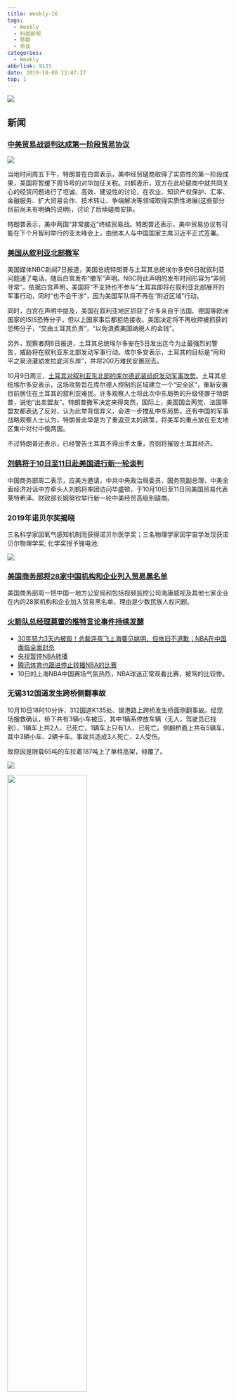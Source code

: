 ```yaml
---
title: Weekly-16
tags:
  - Weekly
  - 科技新闻
  - 转载
  - 杂谈
categories:
  - Weekly
abbrlink: 9133
date: 2019-10-08 13:47:27
top: 1
---
```


![](https://imgs.codewoody.com/uploads/big/f2de9a0bebb8a6cda7e60c434fb817cf.jpg)
<!--less-->

## 新闻

### [中美贸易战谈判达成第一阶段贸易协议](http://www.rfi.fr/cn/中国/20191011-特朗普让步-美中达成第一阶段贸易协议)

![](https://imgs.codewoody.com/uploads/big/f2de9a0bebb8a6cda7e60c434fb817cf.jpg)

当地时间周五下午，特朗普在白宫表示，美中经贸磋商取得了实质性的第一阶段成果，美国将暂缓下周15号的对华加征关税。刘鹤表示，双方在此轮磋商中就共同关心的经贸问题进行了坦诚、高效、建设性的讨论，在农业、知识产权保护、汇率、金融服务、扩大贸易合作、技术转让、争端解决等领域取得实质性进展(这些部分目前尚未有明确的说明)，讨论了后续磋商安排。

特朗普表示，美中两国“非常接近”终结贸易战。特朗普还表示，美中贸易协议有可能在下个月智利举行的亚太峰会上，由他本人与中国国家主席习近平正式签署。

### [美国从叙利亚北部撤军](https://www.guancha.cn/internation/2019_10_07_520454.shtml)

美国媒体NBC新闻7日报道，美国总统特朗普与土耳其总统埃尔多安6日就叙利亚问题通了电话，随后白宫发布“撤军”声明。NBC将此声明的发布时间形容为“非同寻常”。依据白宫声明，美国将“不支持也不参与”土耳其即将在叙利亚北部展开的军事行动，同时“也不会干涉”，因为美国军队将不再在“附近区域”行动。

同时，白宫在声明中提及，美国在叙利亚地区抓获了许多来自于法国、德国等欧洲国家的ISIS恐怖分子，但以上国家事后都拒绝接收。美国决定将不再收押被抓获的恐怖分子，“交由土耳其负责”，“以免浪费美国纳税人的金钱”。

另外，观察者网6日报道，土耳其总统埃尔多安在5日发出迄今为止最强烈的警告，威胁将在叙利亚东北部发动军事行动。埃尔多安表示，土耳其的目标是“用和平之泉浇灌幼发拉底河东岸”，并将200万难民安置回去。

10月9日周三，[土耳其对叙利亚东北部的库尔德武装组织发动军事攻势](https://www.bbc.com/zhongwen/simp/world-49986040)。土耳其总统埃尔多安表示，这场攻势旨在库尔德人控制的区域建立一个“安全区”，重新安置目前居住在土耳其的叙利亚难民。许多观察人士将此次中东局势的升级怪罪于特朗普，说他“出卖盟友”。特朗普撤军决定来得突然，国际上，美国国会两党、法国等盟友都表达了反对，认为此举背信弃义，会进一步搅乱中东局势。还有中国的军事战略观察人士认为，特朗普此举是为了重返亚太的政策，将美军的重点放在亚太地区集中对付中俄两国。

不过特朗普还表示，已经警告土耳其不得出手太重，否则将摧毁土耳其经济。

### [刘鹤将于10日至11日赴美国进行新一轮谈判](https://cn.reuters.com/article/liuhe-visits-usa-schedule-1008-tues-idCNKBS1WN022?feedType=RSS&feedName=CNTopGenNews)

中国商务部周二表示，应美方邀请，中共中央政治局委员、国务院副总理、中美全面经济对话中方牵头人刘鹤将率团访问华盛顿，于10月10日至11日同美国贸易代表莱特希泽、财政部长姆努钦举行新一轮中美经贸高级别磋商。

### 2019年诺贝尔奖揭晓

三名科学家因氧气感知机制而获得诺贝尔医学奖；三名物理学家因宇宙学发现获诺贝尔物理学奖; 化学奖授予锂电池;

![](https://imgs.codewoody.com/uploads/big/e87ed012ae8ca1d6aa528ef36df0a2ba.jpg)

### [美国商务部将28家中国机构和企业列入贸易黑名单](https://cn.reuters.com/article/china-us-sanction-dip-1008-idCNKBS1WN0WG?feedType=RSS&feedName=CNTopGenNews)

美国商务部周一把中国一地方公安局和包括视频监控公司海康威视及其他七家企业在内的28家机构和企业加入贸易黑名单，理由是少数民族人权问题。

### [火箭队总经理莫雷的推特言论事件持续发酵](https://mp.weixin.qq.com/s/CCCYKg2v0yYLIAS_x8kWMw)

- [30年努力3天内被毁！总裁连夜飞上海要见姚明，但依旧不道歉；NBA在中国面临全面封杀](https://mp.weixin.qq.com/s/CCCYKg2v0yYLIAS_x8kWMw)
- [央视暂停NBA转播](https://www.zhihu.com/pin/1164919880305500160)
- [腾讯体育也跟进停止转播NBA的比赛](http://www.caixin.com/2019-10-08/101468878.html)
- 10日的上海NBA中国赛场气氛热烈，NBA球迷正常观看比赛，被骂的比较惨。

### 无锡312国道发生跨桥侧翻事故

10月10日18时10分许，312国道K135处、锡港路上跨桥发生桥面侧翻事故。经现场搜救确认，桥下共有3辆小车被压，其中1辆系停放车辆（无人，驾驶员已找到），1辆车上共2人、已死亡，1辆车上只有1人、已死亡。侧翻桥面上共有5辆车，其中3辆小车、2辆卡车。事故共造成3人死亡，2人受伤。

故原因是限载65吨的车拉着187吨上了单柱高架，倾覆了。

![](https://imgs.codewoody.com/uploads/big/edbaa284d83b0145ebb38b1a8962919e.jpg)

<img src="https://imgs.codewoody.com/uploads/big/cf390e06e8a4e380cf10dd67abf986b7.jpg" style="width: 60%">

### 其他新闻

- [港交所宣布放弃与伦交所的合并计划](http://sputniknews.cn/economics/201910081029771025/)
- [布拉格市政府同意解除与北京的友好城市关系](https://www.dw.com/zh/布拉格市政府同意解除与北京友好城市关系/a-50726630?maca=chi-rss-chi-all-1127-rdf): 布拉格现市长贺瑞普（Zdeněk Hřib）上任后，要求删除姊妹城市协定中承诺遵守“一个中国原则”的条款。作为“回应”，中方则在过去半年多次取消捷克乐团前往中国演出的行程。
- 全球多地发生极端环保主义者的示威活动：在纽约，几名气候变化环保主义者向纽约著名地标华尔街铜牛泼“假血”抗议，被警察逮捕。在伦敦，大量极端环保主义者封锁伦敦重要道路和桥梁，造成严重交通堵塞，至少280人被警方逮捕。
- [白宫拒绝配合参与弹劾调查](http://sputniknews.cn/politics/201910091029782442/): 美国总统新闻秘书斯蒂芬妮∙格里沙姆称，白宫认为对美国总统特朗普的弹劾程序非法，并拒绝参与调查。
- [德国林堡发生卡车冲撞事件](https://www.dw.com/zh/德国林堡发生卡车冲撞事件-疑为恐袭/a-50734540?maca=chi-rss-chi-all-1127-rdf): 德国黑森州林堡市一十字路口，一男子驾驶一辆劫来的载重车撞击多辆轿车。起初，这起事件被看作是一场交通事故。然而随着时间的推移，越来越人猜测，这可能是一起恐怖袭击。
- [华人工程师因为实名抗议遭到Facebook解雇](https://www.williamlong.info/archives/5851.html):  因Facebook华人工程师跳楼事件，9月26日在Facebook门前悼念自杀华人工程师的活动中举工牌谴责Facebook的工程师尹伊，因此事被Facebook开除，开除的理由是“lack of judgement” （缺乏判断力）。
- [Paypal退出虚拟货币组织Libra协会](https://www.williamlong.info/archives/5849.html)
- [吴京成为中国首位150亿先生](https://www.zhihu.com/question/349513003)
- [宁夏推出夫妻共同育儿假](https://daily.zhihu.com/story/9715872)， 0至3岁子女父母每年可以休10天假期。
- [10月1日 烟台氦气球事故导致一对母子遇难](https://www.zhihu.com/question/349045610)
- [习近平访问印度，为期两天](http://sputniknews.cn/politics/201910111029805670/)
- [10月10日 伊朗女性几十年来被首次允许现场观看球赛](http://sputniknews.cn/society/201910111029804561/)
- [10月11日 伊朗油轮在沙特附近海域遭到两枚导弹袭击](https://cn.reuters.com/article/iran-missile-tanker-1011fri-idCNKBS1WQ0QJ?feedType=RSS&feedName=CNTopGenNews)。伊朗国家石油公司是这艘油轮的船主。
- 教育部发布关于深化本科教育教学改革全面提高人才培养质量的意见，文件要求，严把考试和毕业出口关。完善过程性考核与结果性考核有机结合的学业考评制度，综合应用笔试、口试、非标准答案考试等多种形式，科学确定课堂问答、学术论文、调研报告、作业测评、阶段性测试等过程考核比重。加强考试管理，严肃考试纪律，**坚决取消毕业前补考等“清考”行为**。
- [肯尼亚运动员埃鲁德·基普乔格成为史上首个在两小时之内跑42195米马拉松的田径运动员。](http://sputniknews.cn/sport/201910121029820408/)
- 强台风海贝思12日晚登陆日本
- 美国新奥尔良兴建中酒店大楼倒塌，1死18伤。([来源](https://www.zaobao.com.sg/realtime/world/story20191013-996696?themeId=2&utm_expid=.GDliSVqsR_G-lVPCVeIVMg.1&utm_referrer=https%3A%2F%2Fwww.google.com%2F))

### 数码信息

- [10月8日 苹果推送了macOS Catalina正式版](https://sspai.com/post/56873): 新版 macOS 将 iTunes 拆分为三个独立应用、推出了支持 iPad 作为第二屏幕的 「随航」，macOS 版「屏幕使用时间」等多项新功能。
- 法国高级法院今日裁定 Steam 玩家有权转卖自己购买的数字版游戏，Valve 不但无权阻止还必须提供线上交易二手游戏的功能并删除禁止玩家交易游戏的条款。限期一个月执行。此裁定不仅限于法国而是在全欧盟生效。[来源](https://www.zhihu.com/question/346942214)

## 文章与资源

- [SheUi](http://www.sheui.com/): 一个设计素材网站。
- [CSS Grid 网格布局教程](http://www.ruanyifeng.com/blog/2019/03/grid-layout-tutorial.html): 阮一峰写的教程
- [npm和yarn的区别](https://zhuanlan.zhihu.com/p/27449990)

